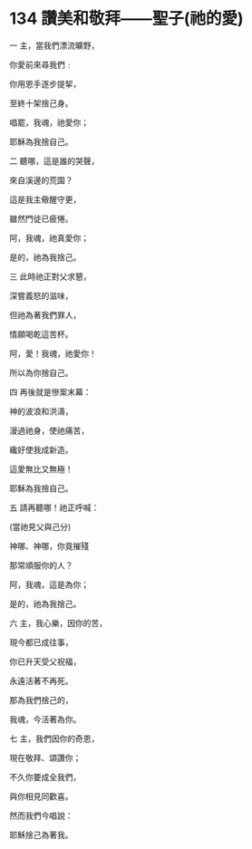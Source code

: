 # 134 讚美和敬拜——聖子(祂的愛)

一 主，當我們漂流曠野，

你愛前來尋我們﹕

你用恩手逐步提挈，

至終十架捨己身。

唱罷，我魂，祂愛你；

耶穌為我捨自己。

二 聽哪，這是誰的哭聲，

來自溪邊的荒園？

這是我主儆醒守更，

雖然門徒已疲惓。

阿，我魂，祂真愛你；

是的，祂為我捨己。

三 此時祂正對父求懇，

深嘗義怒的滋味，

但祂為著我們罪人，

情願喝乾這苦杯。

阿，愛！我魂，祂愛你！

所以為你捨自己。

四 再後就是慘案末幕：

神的波浪和洪濤，

漫過祂身，使祂痛苦，

纔好使我成新造。

這愛無比又無極！

耶穌為我捨自己。

五 請再聽哪！祂正呼喊：

(當祂見父與己分)

神哪、神哪，你竟摧殘

那常順服你的人？

阿，我魂，這是為你；

是的，祂為我捨己。

六 主，我心樂，因你的苦，

現今都已成往事，

你已升天受父祝福，

永遠活著不再死。

那為我們捨己的，

我魂，今活著為你。

七 主，我們因你的奇恩，

現在敬拜、頌讚你；

不久你要成全我們，

與你相見同歡喜。

然而我們今唱說：

耶穌捨己為著我。

